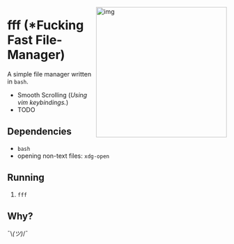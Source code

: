 <a href="https://asciinema.org/a/B2LRFD6q26E7DhftTkeHLAUMT" target="_blank"><img src="https://asciinema.org/a/B2LRFD6q26E7DhftTkeHLAUMT.png" alt="img" height="300px" align="right"/></a>

# fff (*Fucking Fast File-Manager)

A simple file manager written in `bash`.

- Smooth Scrolling (*Using vim keybindings.*)
- TODO


## Dependencies

- `bash`
- opening non-text files: `xdg-open`

## Running

1. `fff`

## Why?

¯\\_(ツ)_/¯
